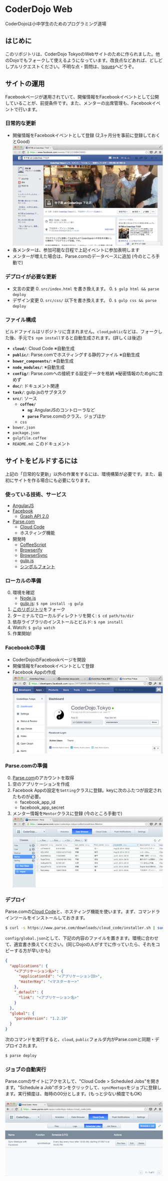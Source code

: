 # CoderDojo Web

CoderDojoは小中学生のためのプログラミング道場

## はじめに

このリポジトリは、CoderDojo TokyoのWebサイトのために作られました。他のDojoでもフォークして使えるようになっています。改良点などあれば、どしどしプルリクエストください。不明な点・質問は、[Issues](https://github.com/coderdojo-tokyo/web/issues)へどうぞ。

## サイトの運用

Facebookページが運用されていて、開催情報をFacebookイベントとして公開していることが、前提条件です。また、メンターの出席管理も、Facebookイベントで行います。

### 日常的な更新

- 開催情報をFacebookイベントとして登録 (2,3ヶ月分を事前に登録しておくとGood)
![Facebook Event](doc/image/facebook-event.png)
- 各メンターは、参加可能な日程で上記イベントに参加表明します
- メンターが増えた場合は、Parse.comのデータベースに追加 (今のところ手動で)

### デプロイが必要な更新

- 文言の変更
	0. `src/index.html` を書き換えます。
	0. `$ gulp html && parse deploy`
- デザイン変更
	0. `src/css/` 以下を書き換えます。
	0. `$ gulp css && parse deploy`

### ファイル構成

ビルドファイルはリポジトリに含まれません。`cloud`,`public`などは、フォークした後、手元で`$ npm install`すると自動生成されます。(詳しくは後述)

- **`cloud/`**: Cloud Code ※自動生成
- **`public/`**: Parse.comでホスティングする静的ファイル ※自動生成
- **`bower_components/`**: ※自動生成
- **`node_modules/`**: ※自動生成
- **`config/`**: Parse.comへの接続する設定データを格納 ※秘密情報のためgitに含めず
- **`doc/`**: ドキュメント関連
- **`task/`**: gulp.jsのサブタスク
- **`src/`**: ソース
	- **`coffee/`**
		- **`ng`**: AngularJSのコントローラなど
		- **`parse`** Parse.comのクラス、ジョブほか
	- `css`
- `bower.json`
- `package.json`
- `gulpfile.coffee`
- `README.md`: このドキュメント

## サイトをビルドするには

上記の「日常的な更新」以外の作業をするには、環境構築が必要です。また、最初にサイトを作る場合にも必要になります。

### 使っている技術、サービス

- [AngularJS](https://angularjs.org/)
- [Facebook](https://www.facebook.com/)
	- [Graph API 2.0](https://developers.facebook.com/docs/graph-api)
- [Parse.com](https://parse.com/)
	- [Cloud Code](https://parse.com/docs/cloud_code_guide)
	- ホスティング機能
- 開発時
	- [CoffeeScript](http://coffeescript.org/)
	- [Browserify](http://browserify.org/)
	- [BrowserSync](http://www.browsersync.io/)
	- [gulp.js](http://gulpjs.com/)
	- [シンボルフォント](https://github.com/cognitom/symbols-for-sketch)

### ローカルの準備

0. 環境を確認
	- [Node.js](http://nodejs.org/)
	- [gulp.js](http://gulpjs.com/): `$ npm install -g gulp`
0. [このリポジトリ](https://github.com/coderdojo-tokyo/web)をフォーク
0. ターミナルでローカルディレクトリを開く: `$ cd path/to/dir`
0. 依存ライブラリのインストールとビルド: `$ npm install`
0. Watch: `$ gulp watch`
0. 作業開始!

### Facebookの準備

- CoderDojoのFacebookページを開設
- 開催情報をFacebookイベントとして登録
- Facebook Appの作成
![Facebook App](doc/image/facebook-app.png)


### Parse.comの準備

0. [Parse.com](https://parse.com/)のアカウントを取得
0. 空のアプリケーションを作成
0. Facebook Appの設定を`Setting`クラスに登録。keyに次のふたつが設定されたものが必要。
	- facebook_app_id
	- facebook_app_secret
0. メンター情報を`Mentor`クラスに登録 (今のところ手動で)
![メンター情報](doc/image/data-browser.png)

### デプロイ

Parse.comの[Cloud Code](https://parse.com/docs/cloud_code_guide)と、ホスティング機能を使います。まず、コマンドラインツールをインストールしておきます。

```bash
$ curl -s https://www.parse.com/downloads/cloud_code/installer.sh | sudo /bin/bash
```

`config/global.json`として、下記の内容のファイルを置きます。環境に合わせて、適宜書き換えてください。(同じDojoの人がすでに作っていたら、それをコピーする方が早いかも)

```json
{
  "applications": {
    "<アプリケーション名>": {
      "applicationId": "<アプリケーションID>", 
      "masterKey": "<マスターキー>"
    }, 
    "_default": {
      "link": "<アプリケーション名>"
    }
  }, 
  "global": {
    "parseVersion": "1.2.19"
  }
}
```

次のコマンドを実行すると、`cloud`, `public`フォルダ内がParse.comと同期・デプロイされます。

```bash
$ parse deploy
```

### ジョブの自動実行

Parse.comのサイトにアクセスして、"Cloud Code > Scheduled Jobs"を開きます。"Schedule a Job"ボタンをクリックして、`syncMeetups`をジョブに登録します。実行頻度は、毎時の00分とします。(もっと少ない頻度でもOK)

![Scheduled Jobs](doc/image/job.png)
